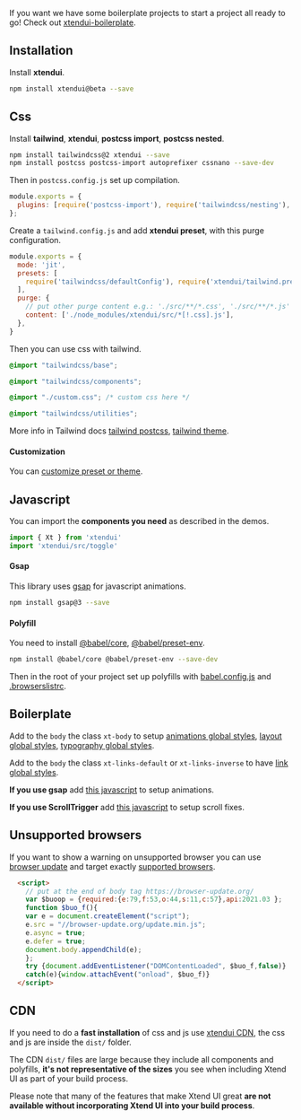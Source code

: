 If you want we have some boilerplate projects to start a project all ready to go! Check out [xtendui-boilerplate](https://github.com/xtendui/xtendui-boilerplate).

## Installation

Install **xtendui**.

```sh
npm install xtendui@beta --save
```

## Css

Install **tailwind**, **xtendui**, **postcss import**, **postcss nested**.

```sh
npm install tailwindcss@2 xtendui --save
npm install postcss postcss-import autoprefixer cssnano --save-dev
```

Then in `postcss.config.js` set up compilation.

```jsx
module.exports = {
  plugins: [require('postcss-import'), require('tailwindcss/nesting'), require('tailwindcss'), require('autoprefixer'), require('cssnano')],
};
```

Create a `tailwind.config.js` and add **xtendui preset**, with this purge configuration.

```jsx
module.exports = {
  mode: 'jit',
  presets: [
    require('tailwindcss/defaultConfig'), require('xtendui/tailwind.preset'),
  ],
  purge: {
    // put other purge content e.g.: './src/**/*.css', './src/**/*.js'
    content: ['./node_modules/xtendui/src/*[!.css].js'],
  },
}
```

Then you can use css with tailwind.

```css
@import "tailwindcss/base";

@import "tailwindcss/components";

@import "./custom.css"; /* custom css here */

@import "tailwindcss/utilities";
```

More info in Tailwind docs [tailwind postcss](https://tailwindcss.com/docs/using-with-preprocessors), [tailwind theme](https://tailwindcss.com/docs/theme).

#### Customization

You can [customize preset or theme](https://xtendui.com/components/css#customization).

## Javascript

You can import the **components you need** as described in the demos.

```jsx
import { Xt } from 'xtendui'
import 'xtendui/src/toggle'
```

#### Gsap

This library uses [gsap](https://github.com/greensock/GSAP) for javascript animations.

```sh
npm install gsap@3 --save
```

#### Polyfill

You need to install [@babel/core](https://www.npmjs.com/package/@babel/core), [@babel/preset-env](https://www.npmjs.com/package/@babel/preset-env).

```sh
npm install @babel/core @babel/preset-env --save-dev
```

Then in the root of your project set up polyfills with [babel.config.js](https://github.com/xtendui/xtendui/blob/beta/babel.config.js) and [.browserslistrc](https://github.com/xtendui/xtendui/blob/beta/.browserslistrc).

## Boilerplate

Add to the `body` the class `xt-body` to setup [animations global styles](https://xtendui.com/components/animation#global-styles), [layout global styles](https://xtendui.com/components/layout#global-styles), [typography global styles](https://xtendui.com/components/typography#global-styles).

Add to the `body` the class `xt-links-default` or `xt-links-inverse` to have [link global styles](https://xtendui.com/components/link#global-styles).

**If you use gsap** add [this javascript](https://xtendui.com/components/animation#setup) to setup animations.

**If you use ScrollTrigger** add [this javascript](https://xtendui.com/components/scroll#setup) to setup scroll fixes.

## Unsupported browsers

If you want to show a warning on unsupported browser you can use [browser update](https://browser-update.org/) and target exactly [supported browsers](https://github.com/xtendui/xtendui/blob/beta/.browserslistrc).

```html
  <script>
    // put at the end of body tag https://browser-update.org/
    var $buoop = {required:{e:79,f:53,o:44,s:11,c:57},api:2021.03 };
    function $buo_f(){
    var e = document.createElement("script");
    e.src = "//browser-update.org/update.min.js";
    e.async = true;
    e.defer = true;
    document.body.appendChild(e);
    };
    try {document.addEventListener("DOMContentLoaded", $buo_f,false)}
    catch(e){window.attachEvent("onload", $buo_f)}
  </script>
```

## CDN

If you need to do a **fast installation** of css and js use [xtendui CDN](https://unpkg.com/xtendui@beta/), the css and js are inside the `dist/` folder.

The CDN `dist/` files are large because they include all components and polyfills, **it's not representative of the sizes** you see when including Xtend UI as part of your build process.

Please note that many of the features that make Xtend UI great **are not available without incorporating Xtend UI into your build process**.
